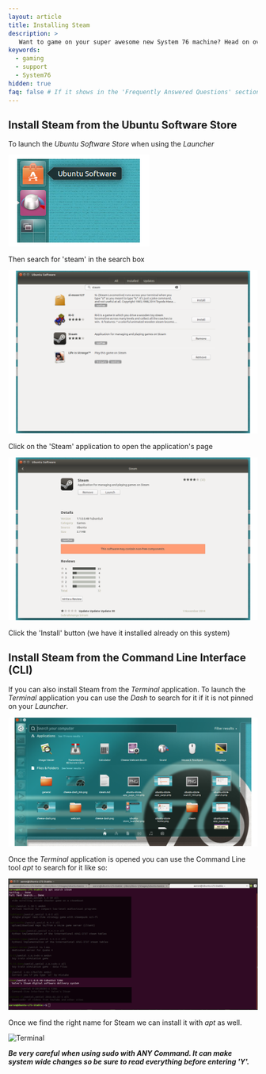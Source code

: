 ```yaml
---
layout: article
title: Installing Steam
description: >
   Want to game on your super awesome new System 76 machine? Head on over to the 'Ubuntu Software Store' to install Steam on your machine.
keywords:
  - gaming
  - support
  - System76
hidden: true
faq: false # If it shows in the 'Frequently Answered Questions' section
---
```


## Install Steam from the Ubuntu Software Store 

To launch the _Ubuntu Software Store_ when using the *Launcher*

![Ubuntu Software Store](/images/steam/ubuntu-store_launcher.png)

Then search for 'steam' in the search box

![Ubuntu Software Store](/images/steam/ubuntu-store-search_min.png)

Click on the 'Steam' application to open the application's page 

![Ubuntu Software Store](/images/steam/ubuntu-store-app_page_min.png)

Click the 'Install' button (we have it installed already on this system)


## Install Steam from the Command Line Interface (CLI)

If you can also install Steam from the _Terminal_ application. To launch the _Terminal_ application you can use the *Dash* to search for it if it is not pinned on your *Launcher*.

![Ubuntu Deskop](/images/general/open-dash_min.png)

Once the _Terminal_ application is opened you can use the Command Line tool *apt* to search for it like so:

![Terminal](/images/steam/Install-SteamCLI-16.04.png)

Once we find the right name for Steam we can install it with *apt* as well.

![Terminal](/images/steam/Install-SteamCLI#2-16.04.png)

***Be very careful when using sudo with *ANY* Command. It can make system wide changes so be sure to read everything before entering 'Y'.***
